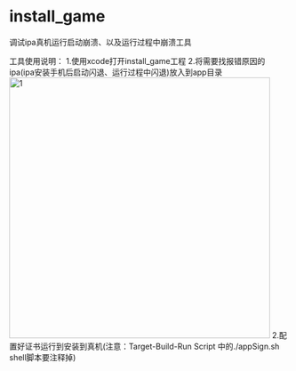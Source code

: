 # install_game
调试ipa真机运行启动崩溃、以及运行过程中崩溃工具


工具使用说明：
1.使用xcode打开install_game工程
2.将需要找报错原因的ipa(ipa安装手机后启动闪退、运行过程中闪退)放入到app目录
<img width="469" alt="1" src="https://user-images.githubusercontent.com/19405301/160778640-03a32884-f8df-4e3e-b1b4-0da07c82b1a0.png">
2.配置好证书运行到安装到真机(注意：Target-Build-Run Script 中的./appSign.sh shell脚本要注释掉)

